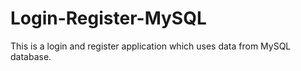 # Login-Register-MySQL
This is a login and register application which uses data from MySQL database.

